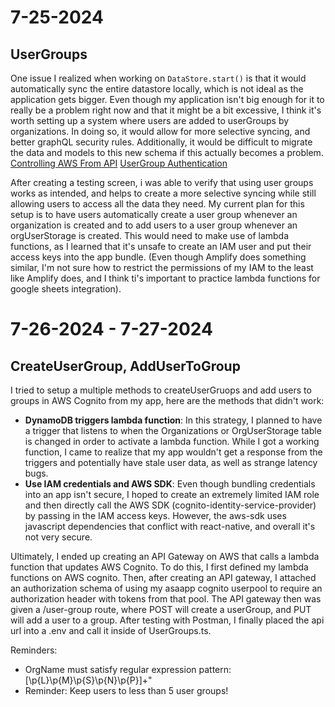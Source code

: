 # 7-25-2024
## UserGroups
One issue I realized when working on `DataStore.start()` is that it would automatically sync the entire datastore locally, which is not ideal as the application gets bigger. Even though my application isn't big enough for it to really be a problem right now and that it might be a bit excessive, I think it's worth setting up a system where users are added to userGroups by organizations. In doing so, it would allow for more selective syncing, and better graphQL security rules. Additionally, it would be difficult to migrate the data and models to this new schema if this actually becomes a problem.
[Controlling AWS From API](https://docs.aws.amazon.com/IAM/latest/APIReference/welcome.html)
[UserGroup Authentication](https://docs.amplify.aws/gen1/react-native/build-a-backend/graphqlapi/customize-authorization-rules/#user-group-based-data-access)

After creating a testing screen, i was able to verify that using user groups works as intended, and helps to create a more selective syncing while still allowing users to access all the data they need. My current plan for this setup is to have users automatically create a user group whenever an organization is created and to add users to a user group whenever an orgUserStorage is created. This would need to make use of lambda functions, as I learned that it's unsafe to create an IAM user and put their access keys into the app bundle. (Even though Amplify does something similar, I'm not sure how to restrict the permissions of my IAM to the least like Amplify does, and I think ti's important to practice lambda functions for google sheets integration). 

# 7-26-2024 - 7-27-2024
## CreateUserGroup, AddUserToGroup
I tried to setup a multiple methods to createUserGruops and add users to groups in AWS Cognito from my app, here are the methods that didn't work:
- **DynamoDB triggers lambda function**: In this strategy, I planned to have a trigger that listens to when the Organizations or OrgUserStorage table is changed in order to activate a lambda function. While I got a working function, I came to realize that my app wouldn't get a response from the triggers and potentially have stale user data, as well as strange latency bugs.
- **Use IAM credentials and AWS SDK**: Even though bundling credentials into an app isn't secure, I hoped to create an extremely limited IAM role and then directly call the AWS SDK (cognito-identity-service-provider) by passing in the IAM access keys. However, the aws-sdk uses javascript dependencies that conflict with react-native, and overall it's not very secure.

Ultimately, I ended up creating an API Gateway on AWS that calls a lambda function that updates AWS Cognito. To do this, I first defined my lambda functions on AWS cognito. Then, after creating an API gateway, I attached an authorization schema of using my asaapp cognito userpool to require an authorization header with tokens from that pool. The API gateway then was given a /user-group route, where POST will create a userGroup, and PUT will add a user to a group. After testing with Postman, I finally placed the api url into a .env and call it inside of UserGroups.ts.

Reminders:
- OrgName must satisfy regular expression pattern: [\\p{L}\\p{M}\\p{S}\\p{N}\\p{P}]+"
- Reminder: Keep users to less than 5 user groups!